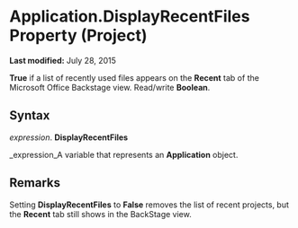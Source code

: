 
# Application.DisplayRecentFiles Property (Project)

 **Last modified:** July 28, 2015

 **True** if a list of recently used files appears on the **Recent** tab of the Microsoft Office Backstage view. Read/write **Boolean**.

## Syntax

 _expression_. **DisplayRecentFiles**

 _expression_A variable that represents an  **Application** object.


## Remarks

Setting  **DisplayRecentFiles** to **False** removes the list of recent projects, but the **Recent** tab still shows in the BackStage view.

